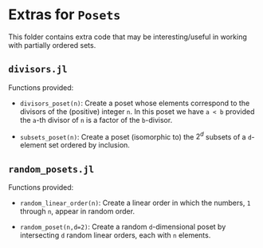 # Extras for `Posets`

This folder contains extra code that may be interesting/useful
in working with partially ordered sets.

## `divisors.jl`

Functions provided:

* `divisors_poset(n)`: Create a poset whose elements correspond to the divisors of 
the (positive) integer `n`. In this poset we have `a < b` provided the `a`-th divisor of `n`
is a factor of the `b`-divisor. 


* `subsets_poset(n)`: Create a poset (isomorphic to) the $2^d$ subsets of a `d`-element set
ordered by inclusion. 

## `random_posets.jl`

Functions provided:
* `random_linear_order(n)`: Create a linear order in which the numbers, `1` through `n`, appear in 
random order.

* `random_poset(n,d=2)`: Create a random `d`-dimensional poset by intersecting `d` random linear orders, each with `n` elements. 